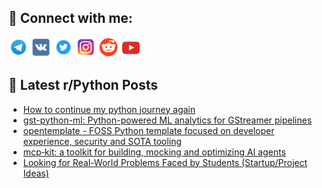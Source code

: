 ## 🔎 Connect with me:
[<img src="https://github.com/bullbesh/bullbesh/blob/main/images/Telegram.png" width="32" height="32" />](https://t.me/bullbesh)
[<img src="https://github.com/bullbesh/bullbesh/blob/main/images/VK.png" width="32" height="32" />](https://vk.com/bullbesh)
[<img src="https://github.com/bullbesh/bullbesh/blob/main/images/Twitter.png" width="32" height="32" />](https://twitter.com/bullbesh1)
[<img src="https://github.com/bullbesh/bullbesh/blob/main/images/Instagram.png" width="32" height="32" />](https://www.instagram.com/bullbesh)
[<img src="https://github.com/bullbesh/bullbesh/blob/main/images/Reddit.png" width="32" height="32" />](https://www.reddit.com/user/bullbesh)
[<img src="https://github.com/bullbesh/bullbesh/blob/main/images/YouTube.png" width="32" height="32" />](https://www.youtube.com/channel/UCtfjRs6uzgq5mfm8S06WTcg)

## 📕 Latest r/Python Posts
<!-- BLOG-POST-LIST:START -->
- [How to continue my python journey again](https://www.reddit.com/r/Python/comments/1lep22h/how_to_continue_my_python_journey_again/)
- [gst-python-ml: Python-powered ML analytics for GStreamer pipelines](https://www.reddit.com/r/Python/comments/1leoorm/gstpythonml_pythonpowered_ml_analytics_for/)
- [opentemplate - FOSS Python template focused on developer experience, security and SOTA tooling](https://www.reddit.com/r/Python/comments/1lelh8a/opentemplate_foss_python_template_focused_on/)
- [mcp‑kit: a toolkit for building, mocking and optimizing AI agents](https://www.reddit.com/r/Python/comments/1lei393/mcpkit_a_toolkit_for_building_mocking_and/)
- [Looking for Real-World Problems Faced by Students &lpar;Startup/Project Ideas&rpar;](https://www.reddit.com/r/Python/comments/1leg4uj/looking_for_realworld_problems_faced_by_students/)
<!-- BLOG-POST-LIST:END -->
